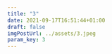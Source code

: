 ```yaml
---
title: "3"
date: 2021-09-17T16:51:44+01:00
draft: false
imgPostUrl: ../assets/3.jpeg
param_key: 3
---
```

